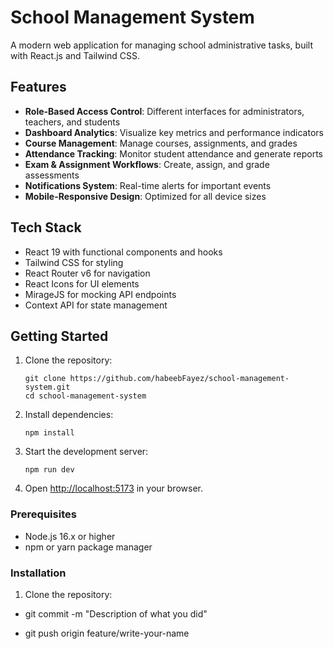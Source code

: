 # School Management System

A modern web application for managing school administrative tasks, built with React.js and Tailwind CSS.

## Features

- **Role-Based Access Control**: Different interfaces for administrators, teachers, and students
- **Dashboard Analytics**: Visualize key metrics and performance indicators
- **Course Management**: Manage courses, assignments, and grades
- **Attendance Tracking**: Monitor student attendance and generate reports
- **Exam & Assignment Workflows**: Create, assign, and grade assessments
- **Notifications System**: Real-time alerts for important events
- **Mobile-Responsive Design**: Optimized for all device sizes

## Tech Stack

- React 19 with functional components and hooks
- Tailwind CSS for styling
- React Router v6 for navigation
- React Icons for UI elements
- MirageJS for mocking API endpoints
- Context API for state management

## Getting Started

1. Clone the repository:
   ```
   git clone https://github.com/habeebFayez/school-management-system.git
   cd school-management-system
   ```

2. Install dependencies:
   ```
   npm install
   ```

3. Start the development server:
   ```
   npm run dev
   ```

4. Open [http://localhost:5173](http://localhost:5173) in your browser.

### Prerequisites

- Node.js 16.x or higher
- npm or yarn package manager

### Installation

1. Clone the repository:

- git commit -m "Description of what you did" 

- git push origin feature/write-your-name
